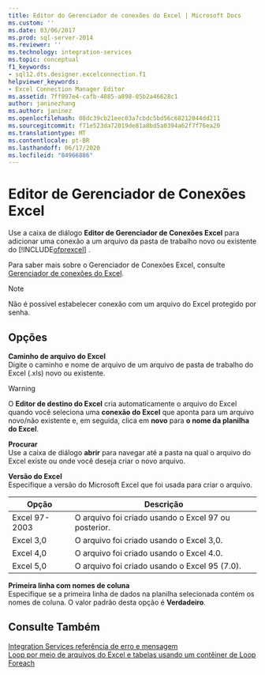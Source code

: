 ```yaml
---
title: Editor do Gerenciador de conexões do Excel | Microsoft Docs
ms.custom: ''
ms.date: 03/06/2017
ms.prod: sql-server-2014
ms.reviewer: ''
ms.technology: integration-services
ms.topic: conceptual
f1_keywords:
- sql12.dts.designer.excelconnection.f1
helpviewer_keywords:
- Excel Connection Manager Editor
ms.assetid: 7ff097e4-cafb-4885-a898-05b2a46628c1
author: janinezhang
ms.author: janinez
ms.openlocfilehash: 08dc39cb21eec03a7cbdc5bd56c68212044dd211
ms.sourcegitcommit: f71e523da72019de81a8bd5a0394a62f7f76ea20
ms.translationtype: MT
ms.contentlocale: pt-BR
ms.lasthandoff: 06/17/2020
ms.locfileid: "84966886"
---
```

# <a name="excel-connection-manager-editor"></a>Editor de Gerenciador de Conexões Excel
  Use a caixa de diálogo **Editor de Gerenciador de Conexões Excel** para adicionar uma conexão a um arquivo da pasta de trabalho novo ou existente do [!INCLUDE[ofprexcel](../includes/ofprexcel-md.md)] .  
  
 Para saber mais sobre o Gerenciador de Conexões Excel, consulte [Gerenciador de conexões do Excel](connection-manager/excel-connection-manager.md).  
  
> [!NOTE]  
>  Não é possível estabelecer conexão com um arquivo do Excel protegido por senha.  
  
## <a name="options"></a>Opções  
 **Caminho de arquivo do Excel**  
 Digite o caminho e nome de arquivo de um arquivo de pasta de trabalho do Excel (.xls) novo ou existente.  
  
> [!WARNING]  
>  O **Editor de destino do Excel** cria automaticamente o arquivo do Excel quando você seleciona uma **conexão do Excel** que aponta para um arquivo novo/não existente e, em seguida, clica em **novo** para **o nome da planilha do Excel**.  
  
 **Procurar**  
 Use a caixa de diálogo **abrir** para navegar até a pasta na qual o arquivo do Excel existe ou onde você deseja criar o novo arquivo.  
  
 **Versão do Excel**  
 Especifique a versão do Microsoft Excel que foi usada para criar o arquivo.  
  
|Opção|Descrição|  
|------------|-----------------|  
|Excel 97-2003|O arquivo foi criado usando o Excel 97 ou posterior.|  
|Excel 3,0|O arquivo foi criado usando o Excel 3,0.|  
|Excel 4,0|O arquivo foi criado usando o Excel 4.0.|  
|Excel 5,0|O arquivo foi criado usando o Excel 95 (7.0).|  
  
 **Primeira linha com nomes de coluna**  
 Especifique se a primeira linha de dados na planilha selecionada contém os nomes de coluna. O valor padrão desta opção é **Verdadeiro**.  
  
## <a name="see-also"></a>Consulte Também  
 [Integration Services referência de erro e mensagem](../../2014/integration-services/integration-services-error-and-message-reference.md)   
 [Loop por meio de arquivos do Excel e tabelas usando um contêiner de Loop Foreach](control-flow/foreach-loop-container.md)  
  
  
